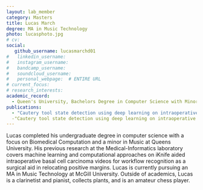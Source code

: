 ```yaml
---
layout: lab_member
category: Masters
title: Lucas March
degree: MA in Music Technology
photo: lucasphoto.jpg
# cv: 
social:
   github_username: lucasmarchd01
#   linkedin_username: 
#   instagram_username: 
#   bandcamp_username: 
#   soundcloud_username: 
#   personal_webpage:  # ENTIRE URL
# current_focus: 
# research_interests:
academic_record:
  - Queen's University, Bachelors Degree in Computer Science with Minor in Music
publications:
  - "Cautery tool state detection using deep learning on intraoperative surgery videos" https://doi.org/10.1117/12.2654234 
  -"Cautery tool state detection using deep learning on intraoperative surgery videos" https://doi.org/10.1117/12.2611837
---
```


Lucas completed his undergraduate degree in computer science with a focus on Biomedical Computation and a minor in Music at Queens University. His previous research at the Medical-Informatics laboratory covers machine learning and computational approaches on iKnife aided intraoperative basal cell carcinoma videos for workflow recognition as a surgical aid in relocating positive margins. Lucas is currently pursuing an MA in Music Technology at McGill University. Outside of academics, Lucas is a clarinetist and pianist, collects plants, and is an amateur chess player.
